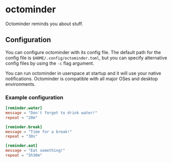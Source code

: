 # octominder
Octominder reminds you about stuff.

## Configuration
You can configure octominder with its config file.
The default path for the config file is `$HOME/.config/octominder.toml`, but you can specify alternative config files by using the `-c` flag argument.

You can run octominder in userspace at startup and it will use your native notifications.
Octominder is compatible with all major OSes and desktop environments.

### Example configuration
```toml
[reminder.water]
message = "Don't forget to drink water!"
repeat = "20m"

[reminder.break]
message = "Time for a break!"
repeat = "30s"

[reminder.eat]
message = "Eat something!"
repeat = "5h30m"
```
